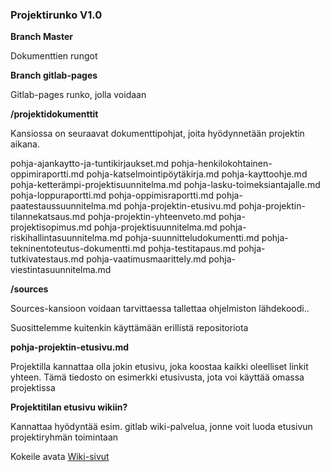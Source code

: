 
### Projektirunko V1.0




**Branch Master**

Dokumenttien rungot

**Branch gitlab-pages**

Gitlab-pages runko, jolla voidaan 


**/projektidokumenttit**

Kansiossa on seuraavat dokumenttipohjat, joita hyödynnetään projektin aikana.

 pohja-ajankaytto-ja-tuntikirjaukset.md	
 pohja-henkilokohtainen-oppimiraportti.md
 pohja-katselmointipöytäkirja.md
 pohja-kayttoohje.md
 pohja-ketterämpi-projektisuunnitelma.md
 pohja-lasku-toimeksiantajalle.md
 pohja-loppuraportti.md
 pohja-oppimisraportti.md
 pohja-paatestaussuunnitelma.md
 pohja-projektin-etusivu.md
 pohja-projektin-tilannekatsaus.md
 pohja-projektin-yhteenveto.md
 pohja-projektisopimus.md
 pohja-projektisuunnitelma.md
 pohja-riskihallintasuunnitelma.md
 pohja-suunnitteludokumentti.md
 pohja-tekninentoteutus-dokumentti.md
 pohja-testitapaus.md
 pohja-tutkivatestaus.md
 pohja-vaatimusmaarittely.md
 pohja-viestintasuunnitelma.md

**/sources**

Sources-kansioon voidaan tarvittaessa tallettaa ohjelmiston lähdekoodi..

Suosittelemme kuitenkin käyttämään erillistä repositoriota

**pohja-projektin-etusivu.md**

Projektilla kannattaa olla jokin etusivu, joka koostaa kaikki oleelliset linkit yhteen. Tämä tiedosto on esimerkki etusivusta, jota voi käyttää omassa projektissa

**Projektitilan etusivu wikiin?**

Kannattaa hyödyntää esim. gitlab wiki-palvelua, jonne voit luoda etusivun projektiryhmän toimintaan

Kokeile avata [Wiki-sivut](https://gitlab.labranet.jamk.fi/TTOS0800-TTOS0900/esimerkki-projekti-v1/wikis/home)